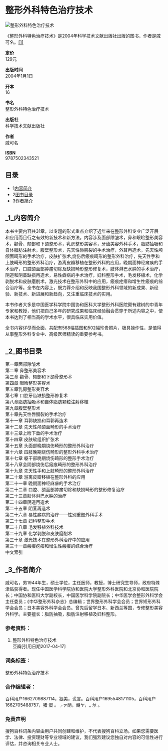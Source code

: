 # 整形外科特色治疗技术

![整形外科特色治疗技术](https://pic.baike.soso.com/ugc/baikepic2/2932/20220507233126-1990326469_jpeg_240_240_9689.jpg)

《整形外科特色治疗技术》是2004年科学技术文献出版社出版的图书，作者是戚可名。[\[1\]](#quote1)

**定价**  
129元

**出版时间**  
2004年1月1日

**开本**  
16

**书名**  
整形外科特色治疗技术

**出版社**  
科学技术文献出版社

**作者**  
戚可名

**ISBN**  
9787502343521

## 目录

-   1[内容简介](#para1)
-   2[图书目录](#para2)
-   3[作者简介](#para3)

## _1_内容简介

本书主要内容共31章，以专题的形式重点介绍了近年来在整形外科专业广泛开展和应用而且行之有效的新技术和新方法。内容涉及面部除皱术，鼻和眼睑整形美容术，颧骨、颏部和下颌整形术，乳房整形美容术，牙齿美容外科手术，脂肪抽吸和自体脂肪注射术，腹壁整形术，先天性唇腭裂的手术治疗，外耳再造术，先天性颅颌面畸形的手术治疗，皮肤扩张术,烧伤后瘢痕畸形的整形外科治疗，先天性手和上肢畸形的整形外科治疗，游离皮瓣移植在整形外科的应用，晚期面神经瘫痪的手术治疗，口腔颌面部肿瘤切除及缺损畸形整形修复术，肢体淋巴水肿的手术治疗，阴道和阴茎缺损再造术，易性癖病的手术治疗，妇科整形手术，毛发移植术，化学剥脱术和皮肤磨削术，激光技术在整形外科中的应用，瘢痕疙瘩和增生性瘢痕的综合治疗等。全书在内容上，既力荐介绍和反映我国整形外科领域的新成果、新经验、新技术、新进展和新趋向，又注重临床技术的实用。

本书作者大多是中国医学科学院中国协和医科大学整形外科医院颇有建树的中青年专家和教授，他们把自己多年的研究成果和临床经验融会贯穿于所述内容之中，使本书达到了相当高的学术水平，很具临床实用价值。

全书内容详尽而全面，共配有568幅插图和502幅珍贵照片，极具操作性，是值得从事整形外科专业中、高级医师精读的重要参考书。

## _2_图书目录

第一章面部除皱术  
第二章 鼻整形美容术  
第三章 颧骨、颏部和下颌骨整形术  
第四章 眼睑整形美容术  
第五章乳房整形美容术  
第七章 口腔牙齿缺损整形修复术  
第八章脂肪抽吸术和自体脂肪颗粒注射移植  
第九章腹壁整形术  
第十章先天性唇腭裂的手术治疗  
第十一章 耳郭缺损和耳郭再造术  
第十二章 先天性颅颌面畸形的手术治疗  
第十三章上睑下垂的手术治疗  
第十四章 皮肤软组织扩张术  
第十五章 头面部晚期烧伤畸形的整形外科治疗  
第十六章 四肢晚期烧伤畸形的整形外科手术治疗  
第十七章 躯干部晚期烧伤畸形的整形手术治疗  
第十八章会阴部烧伤后瘢痕畸形的整形外科治疗  
第十九章 先天性手和上肢畸形的整形外科治疗  
第二十章 游离皮瓣移植在整形外科的应用  
第二十一章 晚期面神经麻痹的手术治疗  
第二十二章 口腔、颌面部肿瘤切除和缺损畸形的整形修复治疗  
第二十三章肢体淋巴水肿的治疗  
第二十四章阴道再造术  
第二十五章 阴茎再造术  
第二十六章 易性癖病的治疗——性别重塑外科手术  
第二十七章 妇科整形手术  
第二十八章 毛发移植外科技术  
第二十九章 化学剥脱和皮肤磨削术  
第三十章 激光技术在整形外科治疗中的应用  
第三十一章瘢痕疙瘩和增生性瘢痕的综合治疗  
中文索引

## _3_作者简介

戚可名，男1944年生，硕士学位，主任医师，教授，博士研究生导师，政府特殊津贴获得者。现任中国医学科学院协和医院大学整形外科医院和北京协和医院院长；中国协和医科大学副校长，中国医学科学院副院长；中华医学会整形外科学会主任委员；《中华整形外科杂志》总编辑；世界整形外科学会会员；世界矫形外科学会会员；日本美容外科学会会员。曾先后留学日本、新西兰等国，专修整形美容外科学。主要擅长：脂防抽吸，脂肪注射移植及妇科整形。

### 参考资料：

1. 整形外科特色治疗技术  
   豆瓣\[引用日期2017-04-17\]

### 词条标签：

整形外科特色治疗技术

### 合作编辑者：

百科用户1662709887114，狠美，谎言。百科用户1695548171105，百科用户1662705488757，猪 蛋 。╭ァ荫，鯓ヤ，_ 厼 。 

### 免责声明

搜狗百科词条内容由用户共同创建和维护，不代表搜狗百科立场。如果您需要医学、法律、投资理财等专业领域的建议，我们强烈建议您独自对内容的可信性进行评估，并咨询相关专业人士。